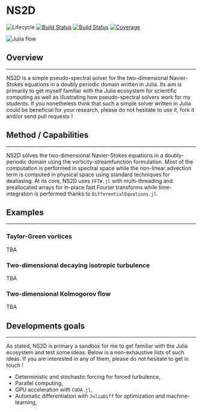 # NS2D

![Lifecycle](https://img.shields.io/badge/lifecycle-experimental-orange.svg)<!--
![Lifecycle](https://img.shields.io/badge/lifecycle-maturing-blue.svg)
![Lifecycle](https://img.shields.io/badge/lifecycle-stable-green.svg)
![Lifecycle](https://img.shields.io/badge/lifecycle-retired-orange.svg)
![Lifecycle](https://img.shields.io/badge/lifecycle-archived-red.svg)
![Lifecycle](https://img.shields.io/badge/lifecycle-dormant-blue.svg) -->
[![Build Status](https://travis-ci.com/loiseaujc/NS2D.jl.svg?branch=master)](https://travis-ci.com/loiseaujc/NS2D.jl)
[![Build Status](https://ci.appveyor.com/api/projects/status/github/loiseaujc/NS2D.jl?svg=true)](https://ci.appveyor.com/project/loiseaujc/NS2D-jl)
[![Coverage](https://codecov.io/gh/loiseaujc/NS2D.jl/branch/master/graph/badge.svg)](https://codecov.io/gh/loiseaujc/NS2D.jl)

![Julia flow](imgs/anim_vorticity.gif)

## Overview
---

NS2D is a simple pseudo-spectral solver for the two-dimensional Navier-Stokes equations in a doubly periodic domain written in Julia.
Its aim is primarily to get myself familiar with the Julia ecosystem for scientific computing as well as illustrating how pseudo-spectral solvers work for my students.
If you nonetheless think that such a simple solver written in Julia could be beneficial for your research, please do not hesitate to use it, fork it and/or send pull requests !

## Method / Capabilities
---

NS2D solves the two-dimensional Navier-Stokes equations in a doubly-periodic domain using the vorticity-streamfunction formulation.
Most of the computation is performed in spectral space while the non-linear advection term is computed in physical space using standard techniques for dealiasing.
At its core, NS2D uses `FFTW.jl` with multi-threading and preallocated arrays for in-place fast Fourier transforms while time-integration is performed thanks to `DifferentialEquations.jl`.

## Examples
---

### Taylor-Green vortices

TBA

### Two-dimensional decaying isotropic turbulence

TBA

### Two-dimensional Kolmogorov flow

TBA

## Developments goals
---

As stated, NS2D is primary a sandbox for me to get familiar with the Julia ecosystem and test some ideas.
Below is a non-exhaustive lists of such ideas.
If you are interested in any of them, please do not hesitate to get in touch !

- Deterministic and stochastic forcing for forced turbulence,
- Parallel computing,
- GPU acceleration with `CUDA.jl`,
- Automatic differentiation with `JuliaDiff` for optimization and machine-learning,
